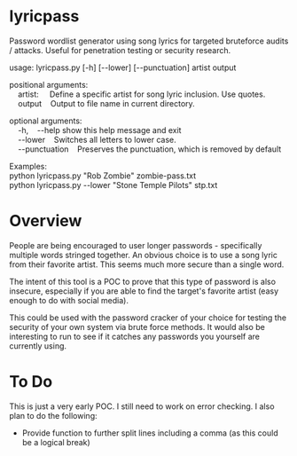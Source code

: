# lyricpass
Password wordlist generator using song lyrics for targeted bruteforce audits / attacks. Useful for penetration testing or security research.

usage: lyricpass.py [-h] [--lower] [--punctuation] artist output

positional arguments: <Br>
&nbsp;&nbsp;&nbsp;&nbsp;artist:&nbsp;&nbsp;&nbsp;&nbsp;&nbsp;Define a specific artist for song lyric inclusion. Use quotes.<br>
&nbsp;&nbsp;&nbsp;&nbsp;output&nbsp;&nbsp;&nbsp;&nbsp;Output to file name in current directory.

optional arguments:<Br>
&nbsp;&nbsp;&nbsp;&nbsp;-h,&nbsp;&nbsp;&nbsp;&nbsp;--help  show this help message and exit<br>
&nbsp;&nbsp;&nbsp;&nbsp;--lower&nbsp;&nbsp;&nbsp;&nbsp;Switches all letters to lower case.<Br>
&nbsp;&nbsp;&nbsp;&nbsp;--punctuation&nbsp;&nbsp;&nbsp;&nbsp;Preserves the punctuation, which is removed by default

Examples:<Br>
python lyricpass.py "Rob Zombie" zombie-pass.txt<Br>
python lyricpass.py --lower "Stone Temple Pilots" stp.txt<br>

# Overview
People are being encouraged to user longer passwords - specifically multiple words stringed together.
An obvious choice is to use a song lyric from their favorite artist. This seems much more secure than a single word.

The intent of this tool is a POC to prove that this type of password is also insecure, especially if you are able to
find the target's favorite artist (easy enough to do with social media).

This could be used with the password cracker of your choice for testing the security of your own system via brute force methods. It would also be interesting to run to see if it catches any passwords you yourself are currently using.

# To Do
This is just a very early POC. I still need to work on error checking. I also plan to do the following:
- Provide function to further split lines including a comma (as this could be a logical break)
